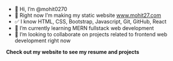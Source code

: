 - 👋 Hi, I’m @mohit0270
- 👀 Right now I’m making my static website www.mohit27.com
- ✅ I know HTML, CSS, Bootstrap, Javascript, Git, GitHub, React
- 🌱 I’m currently learning MERN fullstack web development
- 💞️ I’m looking to collaborate on projects related to frontend web development right now

<!---
mohit27com/mohit27com is a ✨ special ✨ repository because its `README.md` (this file) appears on your GitHub profile.
You can click the Preview link to take a look at your changes.
--->

**Check out my website to see my resume and projects**

